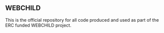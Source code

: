 ## WEBCHILD

This is the official repository for all code produced and used as part of the ERC funded WEBCHILD project.

